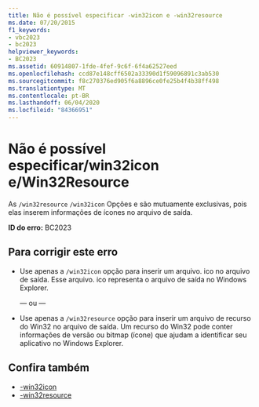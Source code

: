 ```yaml
---
title: Não é possível especificar -win32icon e -win32resource
ms.date: 07/20/2015
f1_keywords:
- vbc2023
- bc2023
helpviewer_keywords:
- BC2023
ms.assetid: 60914807-1fde-4fef-9c6f-6f4a62527eed
ms.openlocfilehash: ccd87e148cff6502a33390d1f59096891c3ab530
ms.sourcegitcommit: f8c270376ed905f6a8896ce0fe25b4f4b38ff498
ms.translationtype: MT
ms.contentlocale: pt-BR
ms.lasthandoff: 06/04/2020
ms.locfileid: "84366951"
---
```

# <a name="cannot-specify-both-win32icon-and-win32resource"></a>Não é possível especificar/win32icon e/Win32Resource
As `/win32resource` `/win32icon` Opções e são mutuamente exclusivas, pois elas inserem informações de ícones no arquivo de saída.  
  
 **ID do erro:** BC2023  
  
## <a name="to-correct-this-error"></a>Para corrigir este erro  
  
- Use apenas a `/win32icon` opção para inserir um arquivo. ico no arquivo de saída. Esse arquivo. ico representa o arquivo de saída no Windows Explorer.  
  
     — ou —  
  
- Use apenas a `/win32resource` opção para inserir um arquivo de recurso do Win32 no arquivo de saída. Um recurso do Win32 pode conter informações de versão ou bitmap (ícone) que ajudam a identificar seu aplicativo no Windows Explorer.  
  
## <a name="see-also"></a>Confira também

- [-win32icon](../reference/command-line-compiler/win32icon.md)
- [-win32resource](../reference/command-line-compiler/win32resource.md)
